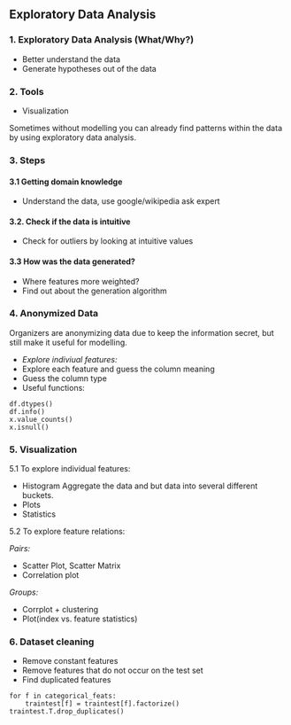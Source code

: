 ## Exploratory Data Analysis

### 1. Exploratory Data Analysis (What/Why?)

* Better understand the data
* Generate hypotheses out of the data

### 2. Tools

* Visualization

Sometimes without modelling you can already find patterns within the data by using exploratory data analysis.

### 3. Steps

#### 3.1 Getting domain knowledge

* Understand the data, use google/wikipedia ask expert

#### 3.2. Check if the data is intuitive

* Check for outliers by looking at intuitive values

#### 3.3 How was the data generated? 

* Where features more weighted?
* Find out about the generation algorithm

### 4. Anonymized Data

Organizers are anonymizing data due to keep the information secret, but still make it useful for modelling.

* *Explore indiviual features:*
* Explore each feature and guess the column meaning
* Guess the column type
* Useful functions:

```
df.dtypes()
df.info()
x.value_counts()
x.isnull()
``` 
### 5. Visualization

5.1 To explore individual features:
* Histogram
Aggregate the data and but data into several different buckets.  
* Plots
* Statistics

5.2 To explore feature relations:

*Pairs:*
* Scatter Plot, Scatter Matrix
* Correlation plot

*Groups:*
* Corrplot + clustering
* Plot(index vs. feature statistics)

### 6. Dataset cleaning
* Remove constant features
* Remove features that do not occur on the test set
* Find duplicated features
```
for f in categorical_feats:
    traintest[f] = traintest[f].factorize()
traintest.T.drop_duplicates()
```


